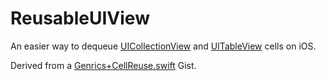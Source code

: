# ReusableUIView

An easier way to dequeue [UICollectionView](https://developer.apple.com/documentation/uikit/uicollectionview) and [UITableView](https://developer.apple.com/documentation/uikit/uitableview) cells on iOS.

Derived from a [Genrics+CellReuse.swift](https://gist.github.com/dubemike/79b3a60b369bf745d56102d1fa9be079) Gist.
